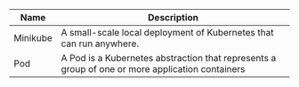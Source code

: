 |Name | Description |
|-----|-------------|
|Minikube | A small-scale local deployment of Kubernetes that can run anywhere.
|Pod | A Pod is a Kubernetes abstraction that represents a group of one or more application containers |
